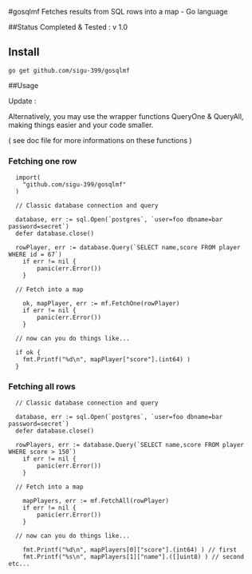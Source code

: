 #gosqlmf
Fetches results from SQL rows into a map - Go language

##Status
Completed & Tested : v 1.0

## Install
```
go get github.com/sigu-399/gosqlmf
```

##Usage

Update :

Alternatively, you may use the wrapper functions QueryOne & QueryAll, making things easier and your code smaller.

( see doc file for more informations on these functions )

### Fetching one row
```
  import(
  	"github.com/sigu-399/gosqlmf"
  )

  // Classic database connection and query 

  database, err := sql.Open(`postgres`, `user=foo dbname=bar password=secret`)
  defer database.close()
	
  rowPlayer, err := database.Query(`SELECT name,score FROM player WHERE id = 67`)
	if err != nil {
		panic(err.Error())
	}

  // Fetch into a map
  
	ok, mapPlayer, err := mf.FetchOne(rowPlayer)
	if err != nil {
		panic(err.Error())
	}
  
  // now can you do things like...
  
  if ok {
    fmt.Printf("%d\n", mapPlayer["score"].(int64) )
  }
```

### Fetching all rows
```
  // Classic database connection and query 

  database, err := sql.Open(`postgres`, `user=foo dbname=bar password=secret`)
  defer database.close()
	
  rowPlayers, err := database.Query(`SELECT name,score FROM player WHERE score > 150`)
	if err != nil {
		panic(err.Error())
	}

  // Fetch into a map
  
	mapPlayers, err := mf.FetchAll(rowPlayer)
	if err != nil {
		panic(err.Error())
	}
  
  // now can you do things like...
  
    fmt.Printf("%d\n", mapPlayers[0]["score"].(int64) ) // first
    fmt.Printf("%s\n", mapPlayers[1]["name"].([]uint8) ) // second etc...
```

